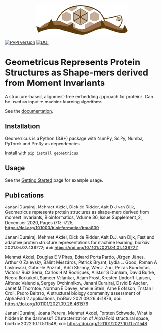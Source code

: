 <p align="center"><img src="geometricus_logo.png" width="300" title="Geometricus Logo"></p>

[![PyPI version](https://badge.fury.io/py/geometricus.svg)](https://badge.fury.io/py/geometricus)
[![DOI](https://zenodo.org/badge/doi/10.1093/bioinformatics/btaa839.svg)](http://dx.doi.org/10.1093/bioinformatics/btaa839)

# Geometricus Represents Protein Structures as Shape-mers derived from Moment Invariants

A structure-based, alignment-free embedding approach for proteins. Can be used as input to machine learning algorithms.

See the [documentation](https://turtletools.github.io/geometricus/).

## Installation

Geometricus is a Python (3.9+) package with NumPy, SciPy, Numba, PyTorch and ProDy as dependencies.

Install with `pip install geometricus`

## Usage

See the [Getting Started](https://turtletools.github.io/geometricus/getting_started) page for example usage.

## Publications

Janani Durairaj, Mehmet Akdel, Dick de Ridder, Aalt D J van Dijk, Geometricus represents protein structures as
shape-mers derived from moment invariants,
Bioinformatics, Volume 36, Issue Supplement_2, December 2020, Pages
i718–i725, https://doi.org/10.1093/bioinformatics/btaa839

Janani Durairaj, Mehmet Akdel, Dick de Ridder, Aalt D.J. van Dijk, Fast and adaptive protein structure representations
for machine learning,
bioRxiv 2021.04.07.438777; doi: https://doi.org/10.1101/2021.04.07.438777

Mehmet Akdel, Douglas E V Pires, Eduard Porta Pardo, Jürgen Jänes, Arthur O Zalevsky, Bálint Mészáros, Patrick Bryant,
Lydia L. Good, Roman A Laskowski, Gabriele Pozzati, Aditi Shenoy, Wensi Zhu, Petras Kundrotas, Victoria Ruiz Serra,
Carlos H M Rodrigues, Alistair S Dunham, David Burke, Neera Borkakoti, Sameer Velankar, Adam Frost, Kresten
Lindorff-Larsen, Alfonso Valencia, Sergey Ovchinnikov, Janani Durairaj, David B Ascher, Janet M Thornton, Norman E
Davey, Amelie Stein, Arne Elofsson, Tristan I Croll, Pedro Beltrao, A structural biology community assessment of
AlphaFold 2 applications,
bioRxiv 2021.09.26.461876; doi: https://doi.org/10.1101/2021.09.26.461876

Janani Durairaj, Joana Pereira, Mehmet Akdel, Torsten Schwede, What is hidden in the darkness? Characterization of
AlphaFold structural space, bioRxiv 2022.10.11.511548; doi: https://doi.org/10.1101/2022.10.11.511548 
